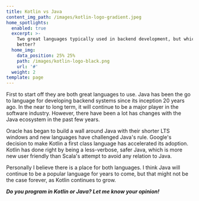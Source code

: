 ```yaml
---
title: Kotlin vs Java
content_img_path: /images/kotlin-logo-gradient.jpeg
home_spotlights:
  enabled: true
  excerpt: >-
    Two great languages typically used in backend development, but which one is
    better?
  home_img:
    data_position: 25% 25%
    path: /images/kotlin-logo-black.png
    url: '#'
  weight: 2
template: page
---
```

First to start off they are both great languages to use. Java has been the go to language for developing backend systems since its inception 20 years ago. In the near to long term, it will continue to be a major player in the software industry. However, there have been a lot has changes with the Java ecosystem in the past few years.

Oracle has began to build a wall around Java with their shorter LTS windows and new languages have challenged Java's rule. Google's decision to make Kotlin a first class language has accelerated its adoption. Kotlin has done right by being a less-verbose, safer Java, which is more new user friendly than Scala's attempt to avoid any relation to Java. 

Personally I believe there is a place for both languages. I think Java will continue to be a popular language for years to come, but that might not be the case forever, as Kotlin continues to grow.

**_Do you program in Kotlin or Java? Let me know your opinion!_**
